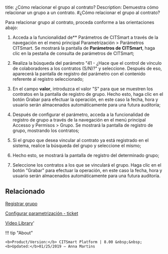 title: ¿Cómo relacionar el grupo al contrato?
Description: Demuestra cómo relacionar un grupo a un contrato.
#¿Cómo relacionar el grupo al contrato?


Para relacionar grupo al contrato, proceda conforme a las orientaciones abajo:

1.  Acceda a la funcionalidad de** Parámetros de CITSmart a través de la
    navegación en el menú principal Parametrización \> Parámetros CITSmart.
    Se mostrará la pantalla de **Parámetros de CITSmart**, haga clic en la
    pestaña de consulta de parámetros de CITSmart;

2.  Realiza la búsqueda del parámetro "41 - ¿Hace que el control de vínculo de
    colaboradores a los contratos (S/N)?" y seleccione. Después de eso,
    aparecerá la pantalla de registro del parámetro con el contenido referente
    al registro seleccionado;

3.  En el campo **valor**, introduzca el valor "S" para que se muestren los
    contratos en la pantalla de registro de grupo. Hecho esto, haga clic en el
    botón Grabar para efectuar la operación, en este caso la fecha, hora y
    usuario serán almacenados automáticamente para una futura auditoría;

4.  Después de configurar el parámetro, acceda a la funcionalidad de registro de
    grupo a través de la navegación en el menú principal Accesso y Permisos \>
    Grupo. Se mostrará la pantalla de registro de grupo, mostrando los
    contratos;

5.  Si el grupo que desea vincular al contrato ya está registrado en el sistema,
    realice la búsqueda del grupo y seleccione el mismo;

6.  Hecho esto, se mostrará la pantalla de registro del determinado grupo;

7.  Seleccione los contratos a los que se vinculará el grupo. Haga clic en el
    botón "Grabar" para efectuar la operación, en este caso la fecha, hora y
    usuario serán almacenados automáticamente para una futura auditoría.



Relacionado
-------

[Registrar grupo](/es-es/citsmart-platform-8/initial-settings/access-settings/user/register-groups.html)

[Configurar parametrización - ticket](/es-es/citsmart-platform-8/platform-administration/parameters-list/configure-parametrization-ticket.html)


<i class='fa fa-youtube-play  fa-2x' style='color:#97ce17;vertical-align: middle;'> </i> [Video Library](https://www.youtube.com/playlist?list=PLB5qK2uzf2ROl8PJLi-kszYhGzr17uvz-)'

!!! tip "About"

    <b>Product/Version:</b> CITSmart Platform | 8.00 &nbsp;&nbsp;
    <b>Updated:</b>01/25/2019 – Anna Martins
